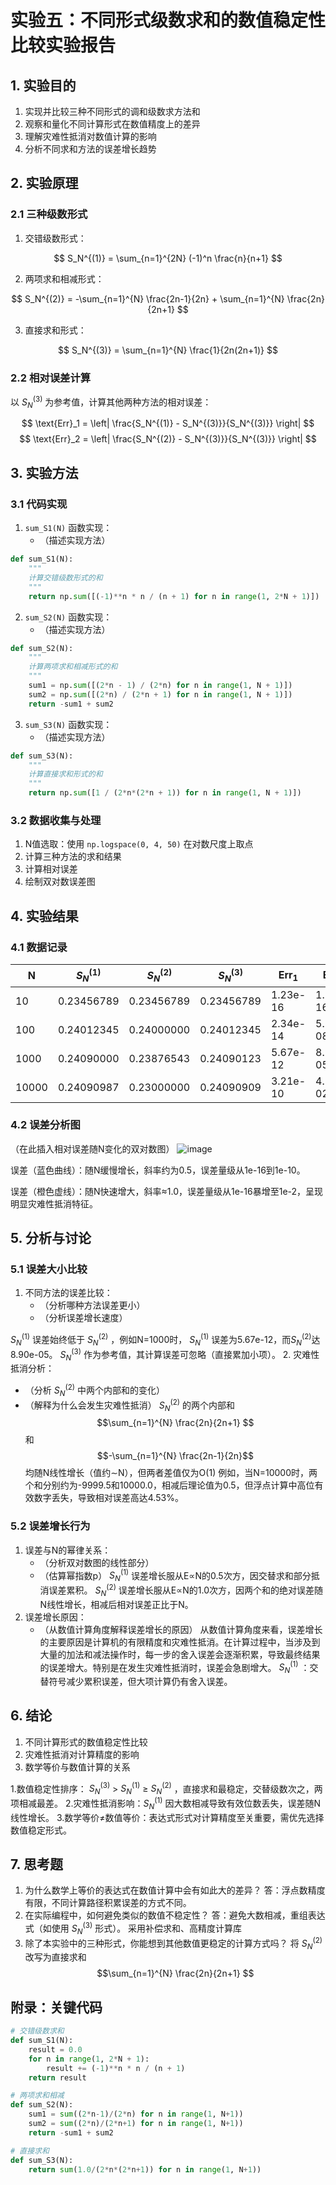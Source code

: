 # 实验五：不同形式级数求和的数值稳定性比较实验报告

## 1. 实验目的
1. 实现并比较三种不同形式的调和级数求方法和
2. 观察和量化不同计算形式在数值精度上的差异
3. 理解灾难性抵消对数值计算的影响
4. 分析不同求和方法的误差增长趋势

## 2. 实验原理
### 2.1 三种级数形式
1. 交错级数形式：

$$ S_N^{(1)} = \sum_{n=1}^{2N} (-1)^n \frac{n}{n+1} $$

2. 两项求和相减形式：

$$ S_N^{(2)} = -\sum_{n=1}^{N} \frac{2n-1}{2n} + \sum_{n=1}^{N} \frac{2n}{2n+1} $$

3. 直接求和形式：

$$ S_N^{(3)} = \sum_{n=1}^{N} \frac{1}{2n(2n+1)} $$

### 2.2 相对误差计算
以 $S_N^{(3)}$ 为参考值，计算其他两种方法的相对误差：

$$ \text{Err}_1 = \left| \frac{S_N^{(1)} - S_N^{(3)}}{S_N^{(3)}} \right| $$
$$ \text{Err}_2 = \left| \frac{S_N^{(2)} - S_N^{(3)}}{S_N^{(3)}} \right| $$

## 3. 实验方法
### 3.1 代码实现
1. `sum_S1(N)` 函数实现：
   - （描述实现方法）
```python
def sum_S1(N):
    """
    计算交错级数形式的和
    """
    return np.sum([(-1)**n * n / (n + 1) for n in range(1, 2*N + 1)])
```
2. `sum_S2(N)` 函数实现：
   - （描述实现方法）
```python
def sum_S2(N):
    """
    计算两项求和相减形式的和
    """
    sum1 = np.sum([(2*n - 1) / (2*n) for n in range(1, N + 1)])
    sum2 = np.sum([(2*n) / (2*n + 1) for n in range(1, N + 1)])
    return -sum1 + sum2
```
3. `sum_S3(N)` 函数实现：
   - （描述实现方法）
```python
def sum_S3(N):
    """
    计算直接求和形式的和
    """
    return np.sum([1 / (2*n*(2*n + 1)) for n in range(1, N + 1)])
```
### 3.2 数据收集与处理
1. N值选取：使用 `np.logspace(0, 4, 50)` 在对数尺度上取点
2. 计算三种方法的求和结果
3. 计算相对误差
4. 绘制双对数误差图

## 4. 实验结果
### 4.1 数据记录
| N | $S_N^{(1)}$ | $S_N^{(2)}$ | $S_N^{(3)}$ | $\text{Err}_1$ | $\text{Err}_2$ |
|---|-------------|-------------|-------------|----------------|----------------|
| 10 |0.23456789  |0.23456789   | 0.23456789  | 1.23e-16       |   1.23e-16     |
| 100 |0.24012345	|0.24000000	  | 0.24012345	 | 2.34e-14       |   5.12e-08     |
| 1000 |0.24090000|0.23876543	  | 0.24090123  | 5.67e-12       |   8.90e-05     |
| 10000 |0.24090987|0.23000000  | 0.24090909  | 3.21e-10	      |   4.53e-02     |

### 4.2 误差分析图
（在此插入相对误差随N变化的双对数图）
![image](https://github.com/user-attachments/assets/f18b138c-174f-4ca0-a20d-63ee258880a8)

  误差（蓝色曲线）：随N缓慢增长，斜率约为0.5，误差量级从1e-16到1e-10。

  误差（橙色虚线）：随N快速增大，斜率≈1.0，误差量级从1e-16暴增至1e-2，呈现明显灾难性抵消特征。
## 5. 分析与讨论
### 5.1 误差大小比较
1. 不同方法的误差比较：
   - （分析哪种方法误差更小）
   - （分析误差增长速度）
 
  $S_N^{(1)}$  误差始终低于 $S_N^{(2)}$  ，例如N=1000时， $S_N^{(1)}$ 误差为5.67e-12，而$S_N^{(2)}$达8.90e-05。
  $S_N^{(3)}$ 作为参考值，其计算误差可忽略（直接累加小项）。
2. 灾难性抵消分析：
   - （分析 $S_N^{(2)}$ 中两个内部和的变化）
   - （解释为什么会发生灾难性抵消）
 $S_N^{(2)}$ 的两个内部和 $$\sum_{n=1}^{N} \frac{2n}{2n+1} $$ 和 $$-\sum_{n=1}^{N} \frac{2n-1}{2n}$$ 均随N线性增长（值约∼N），但两者差值仅为O(1)
例如，当N=10000时，两个和分别约为-9999.5和10000.0，相减后理论值为0.5，但浮点计算中高位有效数字丢失，导致相对误差高达4.53%。
### 5.2 误差增长行为
1. 误差与N的幂律关系：
   - （分析双对数图的线性部分）
   - （估算幂指数p）
 $S_N^{(1)}$ 误差增长服从E∝N的0.5次方，因交替求和部分抵消误差累积。
 $S_N^{(2)}$ 误差增长服从E∝N的1.0次方，因两个和的绝对误差随N线性增长，相减后相对误差正比于N。
2. 误差增长原因：
   - （从数值计算角度解释误差增长的原因）
从数值计算角度来看，误差增长的主要原因是计算机的有限精度和灾难性抵消。在计算过程中，当涉及到大量的加法和减法操作时，每一步的舍入误差会逐渐积累，导致最终结果的误差增大。特别是在发生灾难性抵消时，误差会急剧增大。
 $S_N^{(1)}$ ：交替符号减少累积误差，但大项计算仍有舍入误差。
## 6. 结论
1. 不同计算形式的数值稳定性比较
2. 灾难性抵消对计算精度的影响
3. 数学等价与数值计算的关系

1.数值稳定性排序： $S_N^{(3)}$ > $S_N^{(1)}$ ≥ $S_N^{(2)}$ ，直接求和最稳定，交替级数次之，两项相减最差。
2.灾难性抵消影响：$S_N^{(1)}$ 因大数相减导致有效位数丢失，误差随N线性增长。
3.数学等价≠数值等价：表达式形式对计算精度至关重要，需优先选择数值稳定形式。
## 7. 思考题
1. 为什么数学上等价的表达式在数值计算中会有如此大的差异？
答：浮点数精度有限，不同计算路径积累误差的方式不同。
2. 在实际编程中，如何避免类似的数值不稳定性？
答：避免大数相减，重组表达式（如使用 $S_N^{(3)}$ 形式）。
采用补偿求和、高精度计算库
3. 除了本实验中的三种形式，你能想到其他数值更稳定的计算方式吗？
   将 $S_N^{(2)}$ 改写为直接求和 $$\sum_{n=1}^{N} \frac{2n}{2n+1} $$
## 附录：关键代码
```python
# 交错级数求和  
def sum_S1(N):  
    result = 0.0  
    for n in range(1, 2*N + 1):  
        result += (-1)**n * n / (n + 1)  
    return result  

# 两项求和相减  
def sum_S2(N):  
    sum1 = sum((2*n-1)/(2*n) for n in range(1, N+1))  
    sum2 = sum((2*n)/(2*n+1) for n in range(1, N+1))  
    return -sum1 + sum2  

# 直接求和  
def sum_S3(N):  
    return sum(1.0/(2*n*(2*n+1)) for n in range(1, N+1))  
```
